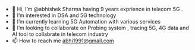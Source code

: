 - 👋 Hi, I’m @abhishek Sharma having 9 years exprience in telecom 5G . 
- 👀 I’m interested in  DSA and 5G technology 
- 🌱 I’m currently learning  5G Automation with various services 
- 💞️ I’m looking to collaborate on   Probing system , tracing 5G, 4G data and AI tool to collabrate in telecom industry 
- 📫 How to reach me abhi1991@gmail.com

<!---
aninabhi/aninabhi is a ✨ special ✨ repository because its `README.md` (this file) appears on your GitHub profile.
You can click the Preview link to take a look at your changes.
--->
